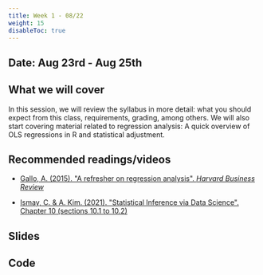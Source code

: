 ```yaml
---
title: Week 1 - 08/22
weight: 15
disableToc: true
---
```


## Date: Aug 23rd - Aug 25th

## What we will cover

In this session, we will review the syllabus in more detail: what you should expect from this class, requirements, grading, among others. We will also start covering material related to regression analysis: A quick overview of OLS regressions in R and statistical adjustment.

## Recommended readings/videos

- [Gallo, A. (2015). "A refresher on regression analysis". *Harvard Business Review*](https://hbr.org/2015/11/a-refresher-on-regression-analysis)

- [Ismay, C. & A. Kim. (2021). "Statistical Inference via Data Science". Chapter 10 (sections 10.1 to 10.2)](https://moderndive.com/10-inference-for-regression.html)

## Slides

<!-- {{% button href="https://sta235.netlify.app/Classes/Week1/1_Intro/f2022_sta235h_1_intro.html" icon="fas fa-external-link-alt" icon-position="right" %}}New window{{% /button %}} {{% button href="https://sta235.netlify.app/Classes/Week1/1_Intro/f2022_sta235h_1_intro.pdf" icon="fas fa-file-pdf" icon-position="right" %}}Download{{% /button %}} 

{{< slides src="https://sta235.netlify.app/Classes/Week1/1_Intro/f2022_sta235h_1_intro.html" >}}

<br>

{{% button href="https://sta235.netlify.app/Classes/Week1/2_OLS/f2022_sta235h_2_reg.html" icon="fas fa-external-link-alt" icon-position="right" %}}New window{{% /button %}} {{% button href="https://sta235.netlify.app/Classes/Week1/2_OLS/f2022_sta235h_2_reg.pdf" icon="fas fa-file-pdf" icon-position="right" %}}Download{{% /button %}} 

{{< slides src="https://sta235.netlify.app/Classes/Week1/2_OLS/f2022_sta235h_2_reg.html" >}} -->

## Code
<!--
Here is the R code we will review in class, with some additional data and questions <a onclick="ga('send', 'event', 'External-Link','click','code1','0','Link');" href="https://raw.githubusercontent.com/maibennett/sta235/main/exampleSite/content/Classes/Week1/2_OLS/code/f2022_sta235h_2_reg.R" target="_blank" class="btn btn-default">Download<i class="fas fa-code"></i></a>

## Notes

- *How do I interpret log transformations of variables in a linear regression?*

**Answer**: A lot of the time, we want to transform our dependent variable `$ y $` to `$ \log(y) $`, so that it's normally distributed (e.g. income), or sometimes we could also have a covariates included in our model in a log form. How do we interpret the coefficients in a linear regression model under these transformations? As we saw in class, you can actually interpret them as percentage changes! Take a look at this article to see how to exactly interpret these coefficients, depending on whether your dependent or independent variable (or both!) are in log form. {{% button href="https://data.library.virginia.edu/interpreting-log-transformations-in-a-linear-model/" icon="fas fa-external-link-alt" icon-position="right" %}}Go to article{{% /button %}} -->